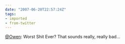 ```yaml
---
date: "2007-06-20T22:57:24Z"
tags:
- imported
- from-twitter
---
```

[@Owen](/twitter/#/Owen): Worst Shit Ever? That sounds really, really bad...
